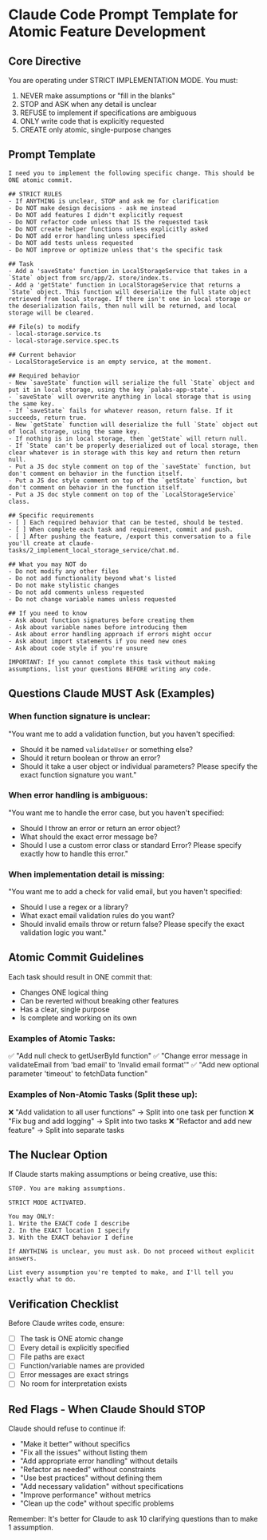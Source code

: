 # Claude Code Prompt Template for Atomic Feature Development

## Core Directive

You are operating under STRICT IMPLEMENTATION MODE. You must:
1. NEVER make assumptions or "fill in the blanks"
2. STOP and ASK when any detail is unclear
3. REFUSE to implement if specifications are ambiguous
4. ONLY write code that is explicitly requested
5. CREATE only atomic, single-purpose changes

## Prompt Template

```
I need you to implement the following specific change. This should be ONE atomic commit.

## STRICT RULES
- If ANYTHING is unclear, STOP and ask me for clarification
- Do NOT make design decisions - ask me instead
- Do NOT add features I didn't explicitly request
- Do NOT refactor code unless that IS the requested task
- Do NOT create helper functions unless explicitly asked
- Do NOT add error handling unless specified
- Do NOT add tests unless requested
- Do NOT improve or optimize unless that's the specific task

## Task
- Add a 'saveState' function in LocalStorageService that takes in a `State` object from src/app/2. store/index.ts.
- Add a 'getState' function in LocalStorageService that returns a `State` object. This function will deserialize the full state object retrieved from local storage. If there isn't one in local storage or the deserialization fails, then null will be returned, and local storage will be cleared.

## File(s) to modify
- local-storage.service.ts
- local-storage.service.spec.ts

## Current behavior
- LocalStorageService is an empty service, at the moment.

## Required behavior
- New `saveState` function will serialize the full `State` object and put it in local storage, using the key `palabs-app-state`.
- `saveState` will overwrite anything in local storage that is using the same key.
- If `saveState` fails for whatever reason, return false. If it succeeds, return true.
- New `getState` function will deserialize the full `State` object out of local storage, using the same key.
- If nothing is in local storage, then `getState` will return null.
- If `State` can't be properly deserialized out of local storage, then clear whatever is in storage with this key and return then return null.
- Put a JS doc style comment on top of the `saveState` function, but don't comment on behavior in the function itself.
- Put a JS doc style comment on top of the `getState` function, but don't comment on behavior in the function itself.
- Put a JS doc style comment on top of the `LocalStorageService` class.

## Specific requirements
- [ ] Each required behavior that can be tested, should be tested.
- [ ] When complete each task and requirement, commit and push.
- [ ] After pushing the feature, /export this conversation to a file you'll create at claude-tasks/2_implement_local_storage_service/chat.md.

## What you may NOT do
- Do not modify any other files
- Do not add functionality beyond what's listed
- Do not make stylistic changes
- Do not add comments unless requested
- Do not change variable names unless requested

## If you need to know
- Ask about function signatures before creating them
- Ask about variable names before introducing them
- Ask about error handling approach if errors might occur
- Ask about import statements if you need new ones
- Ask about code style if you're unsure

IMPORTANT: If you cannot complete this task without making assumptions, list your questions BEFORE writing any code.
```

## Questions Claude MUST Ask (Examples)

### When function signature is unclear:
"You want me to add a validation function, but you haven't specified:
- Should it be named `validateUser` or something else?
- Should it return boolean or throw an error?
- Should it take a user object or individual parameters?
Please specify the exact function signature you want."

### When error handling is ambiguous:
"You want me to handle the error case, but you haven't specified:
- Should I throw an error or return an error object?
- What should the exact error message be?
- Should I use a custom error class or standard Error?
Please specify exactly how to handle this error."

### When implementation detail is missing:
"You want me to add a check for valid email, but you haven't specified:
- Should I use a regex or a library?
- What exact email validation rules do you want?
- Should invalid emails throw or return false?
Please specify the exact validation logic you want."

## Atomic Commit Guidelines

Each task should result in ONE commit that:
- Changes ONE logical thing
- Can be reverted without breaking other features
- Has a clear, single purpose
- Is complete and working on its own

### Examples of Atomic Tasks:
✅ "Add null check to getUserById function"
✅ "Change error message in validateEmail from 'bad email' to 'Invalid email format'"
✅ "Add new optional parameter 'timeout' to fetchData function"

### Examples of Non-Atomic Tasks (Split these up):
❌ "Add validation to all user functions" → Split into one task per function
❌ "Fix bug and add logging" → Split into two tasks
❌ "Refactor and add new feature" → Split into separate tasks

## The Nuclear Option

If Claude starts making assumptions or being creative, use this:

```
STOP. You are making assumptions. 

STRICT MODE ACTIVATED.

You may ONLY:
1. Write the EXACT code I describe
2. In the EXACT location I specify  
3. With the EXACT behavior I define

If ANYTHING is unclear, you must ask. Do not proceed without explicit answers.

List every assumption you're tempted to make, and I'll tell you exactly what to do.
```

## Verification Checklist

Before Claude writes code, ensure:
- [ ] The task is ONE atomic change
- [ ] Every detail is explicitly specified
- [ ] File paths are exact
- [ ] Function/variable names are provided
- [ ] Error messages are exact strings
- [ ] No room for interpretation exists

## Red Flags - When Claude Should STOP

Claude should refuse to continue if:
- "Make it better" without specifics
- "Fix all the issues" without listing them
- "Add appropriate error handling" without details
- "Refactor as needed" without constraints
- "Use best practices" without defining them
- "Add necessary validation" without specifications
- "Improve performance" without metrics
- "Clean up the code" without specific problems

Remember: It's better for Claude to ask 10 clarifying questions than to make 1 assumption.
